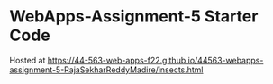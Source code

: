 # WebApps-Assignment-5 Starter Code

Hosted at https://44-563-web-apps-f22.github.io/44563-webapps-assignment-5-RajaSekharReddyMadire/insects.html
